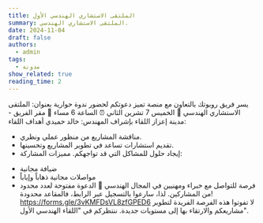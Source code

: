 ```yaml
---
title: الملتقى الاستشاري الهندسي الأول
summary: الملتقى الاستشاري الهندسي.
date: 2024-11-04
draft: false
authors: 
  - admin
tags:
  - مدونة
show_related: true
reading_time: 2
---
```

يسر فريق روبوتك بالتعاون مع منصة تميز دعوتكم لحضور ندوة حوارية بعنوان:
الملتقى الاستشاري الهندسي
📅 الخميس 7 تشرين الثاني
⏰ الساعة 6 مساء
📍 مقر الفريق - مدينة إعزاز
اللقاء بإشراف المهندس:
خالد حميدي
أهداف اللقاء:
* مناقشة المشاريع من منظور عملي ونظري.
* تقديم استشارات تساعد في تطوير المشاريع وتحسينها.
* إيجاد حلول للمشاكل التي قد تواجهكم.
مميزات المشاركة:
- ضيافة مجانية
- مواصلات مجانية ذهاباً وإياباً
- فرصة للتواصل مع خبراء ومهنيين في المجال الهندسي
🚨 الدعوة مفتوحة لعدد محدود من المشاركين. لذا، سارعوا بالتسجيل عبر الرابط، فالمقاعد محدودة!
https://forms.gle/3vKMFDsVL8zfGPED6
لا تفوتوا هذه الفرصة الفريدة لتطوير مشاريعكم والارتقاء بها إلى مستويات جديدة. ننتظركم في "اللقاء الهندسي الأول".
